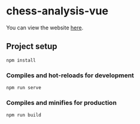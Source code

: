 # chess-analysis-vue

You can view the website [here](https://cgburgess.github.io/chess-analysis-vue/).

## Project setup
```
npm install
```

### Compiles and hot-reloads for development
```
npm run serve
```

### Compiles and minifies for production
```
npm run build
```
